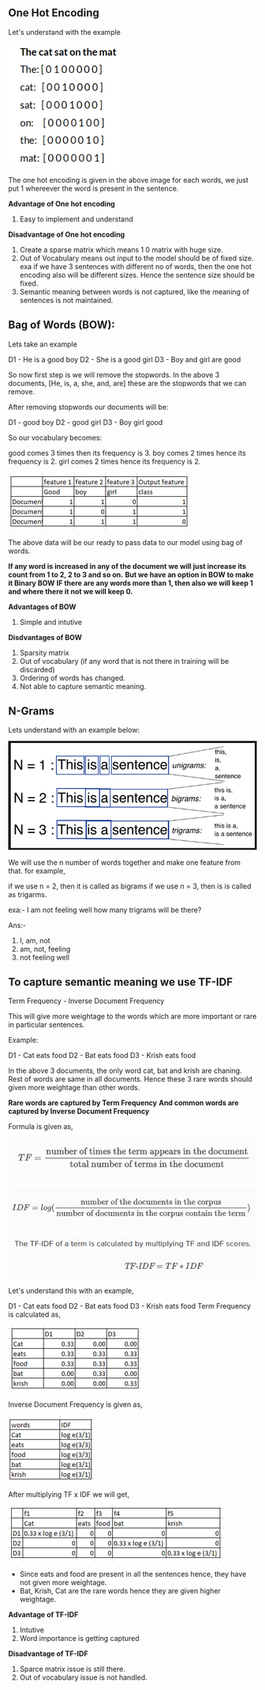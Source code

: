 ## One Hot Encoding

Let's understand with the example

![alt text](image.png)

The one hot encoding is given in the above image for each words, we just put 1 whereever the word is present in the sentence.

**Advantage of One hot encoding**
1) Easy to implement and understand

**Disadvantage of One hot encoding**
1) Create a sparse matrix which means 1 0 matrix with huge size.
2) Out of Vocabulary means out input to the model should be of fixed size.
exa if we have 3 sentences with different no of words, then the one hot encoding also will be different sizes.
Hence the sentence size should be fixed.
3) Semantic meaning between words is not captured, like the meaning of sentences is not maintained.


## Bag of Words (BOW):

Lets take an example

D1 - He is a good boy
D2 - She is a good girl
D3 - Boy and girl are good

So now first step is we will remove the stopwords.
In the above 3 documents, [He, is, a, she, and, are] these are the stopwords that we can remove.

After removing stopwords our documents will be:

D1 - good boy
D2 - good girl
D3 - Boy girl good

So our vocabulary becomes:

good comes 3 times then its frequency is 3.
boy comes 2 times hence its frequency is 2.
girl comes 2 times hence its frequency is 2.

![alt text](image-1.png)

The above data will be our ready to pass data to our model using bag of words.

**If any word is increased in any of the document we will just increase its count from 1 to 2, 2 to 3 and so on.**
**But we have an option in BOW to make it Binary BOW**
**IF there are any words more than 1, then also we will keep 1 and where there it not we will keep 0.**


**Advantages of BOW**
1) Simple and intutive


**Disdvantages of BOW**
1) Sparsity matrix
2) Out of vocabulary (if any word that is not there in training will be discarded)
3) Ordering of words has changed.       
4) Not able to capture semantic meaning.


## N-Grams

Lets understand with an example below:

![alt text](image-2.png)

We will use the n number of words together and make one feature from that.
for example,

if we use n = 2, then it is called as bigrams
if we use n = 3, then is is called as trigarms.

exa:- I am not feeling well
how many trigrams will be there?

Ans:- 
1) I, am, not
2) am, not, feeling
3) not feeling well



## To capture semantic meaning we use TF-IDF

Term Frequency - Inverse Document Frequency

This will give more weightage to the words which are more important or rare in particular sentences.

Example:

D1 - Cat eats food
D2 - Bat eats food
D3 - Krish eats food

In the above 3 documents, the only word cat, bat and krish are chaning. Rest of words are same in all documents.
Hence these 3 rare words should given more weightage than other words.

**Rare words are captured by Term Frequency**
**And common words are captured by Inverse Document Frequency**

Formula is given as,

![alt text](image-3.png)

![alt text](image-4.png)

![alt text](image-5.png)

Let's understand this with an example,

D1 - Cat eats food
D2 - Bat eats food
D3 - Krish eats food
Term Frequency is calculated as,

![alt text](image-7.png)

Inverse Document Frequency is given as,

![alt text](image-6.png)

After multiplying 
TF x IDF we will get,

![alt text](image-8.png)

- Since eats and food are present in all the sentences hence, they have not given more weightage.
- Bat, Krish, Cat are the rare words hence they are given higher weightage.


**Advantage of TF-IDF**
1) Intutive
2) Word importance is getting captured


**Disadvantage of TF-IDF**
1) Sparce matrix issue is still there.
2) Out of vocabulary issue is not handled.




